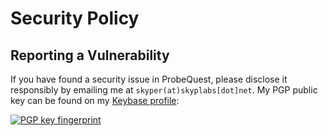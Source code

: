 # Security Policy

## Reporting a Vulnerability

If you have found a security issue in ProbeQuest, please disclose it responsibly by emailing me at `skyper(at)skyplabs[dot]net`. My PGP public key can be found on my [Keybase profile][skyplabs-keybase]:

[![PGP key fingerprint][pgp-key-badge]][pgp-key]

 [pgp-key]: https://keybase.io/skyplabs/pgp_keys.asc
 [pgp-key-badge]: https://img.shields.io/keybase/pgp/skyplabs.svg
 [skyplabs-keybase]: https://keybase.io/skyplabs
